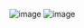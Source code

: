 ![image](https://user-images.githubusercontent.com/77582858/196255377-45428773-71a9-43ea-951a-b7748933e79a.png)
![image](https://user-images.githubusercontent.com/77582858/196255416-07b8b10f-2205-427d-848d-eac85c1c7cdd.png)
